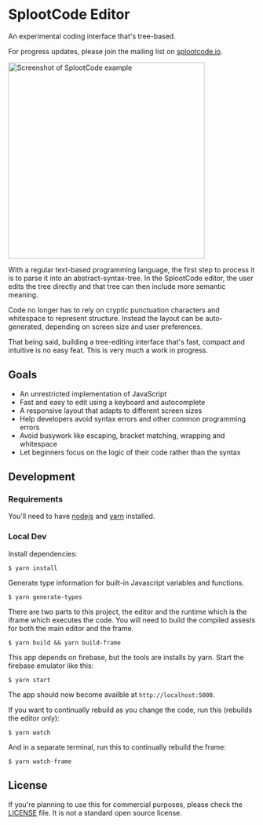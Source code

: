# SplootCode Editor
An experimental coding interface that's tree-based.

For progress updates, please join the mailing list on [splootcode.io](https://splootcode.io/).

<img src="screenshot1.png" alt="Screenshot of SplootCode example" width="400">

With a regular text-based programming language, the first step to process it is to parse it into an abstract-syntax-tree.
In the SplootCode editor, the user edits the tree directly and that tree can then include more semantic meaning.

Code no longer has to rely on cryptic punctuation characters and whitespace to represent structure. Instead the layout can be auto-generated, depending on screen size and user preferences.

That being said, building a tree-editing interface that's fast, compact and intuitive is no easy feat. This is very much a work in progress.

## Goals
 * An unrestricted implementation of JavaScript
 * Fast and easy to edit using a keyboard and autocomplete
 * A responsive layout that adapts to different screen sizes
 * Help developers avoid syntax errors and other common programming errors
 * Avoid busywork like escaping, bracket matching, wrapping and whitespace
 * Let beginners focus on the logic of their code rather than the syntax

## Development
### Requirements
You'll need to have [nodejs](https://nodejs.org/) and [yarn](https://yarnpkg.com/) installed.

### Local Dev
Install dependencies:

```
$ yarn install
```

Generate type information for built-in Javascript variables and functions.

```
$ yarn generate-types
```


There are two parts to this project, the editor and the runtime which is the iframe which executes the code.
You will need to build the compiled assests for both the main editor and the frame.

```
$ yarn build && yarn build-frame
```

This app depends on firebase, but the tools are installs by yarn. Start the firebase emulator like this:
```
$ yarn start
```

The app should now become availble at `http://localhost:5000`.

If you want to continually rebuild as you change the code, run this (rebuilds the editor only):

```
$ yarn watch
```

And in a separate terminal, run this to continually rebuild the frame:
```
$ yarn watch-frame
```

## License
If you're planning to use this for commercial purposes, please check the [LICENSE](LICENSE) file. It is not a standard open source license.
